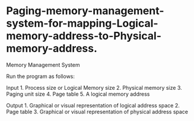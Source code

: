 # Paging-memory-management-system-for-mapping-Logical-memory-address-to-Physical-memory-address.
Memory Management System

Run the program as follows:

Input
    1. Process size or Logical Memory size
    2. Physical memory size
    3. Paging unit size
    4. Page table
    5. A logical memory address
    
Output
    1. Graphical or visual representation of logical address space
    2. Page table
    3. Graphical or visual representation of physical address space
